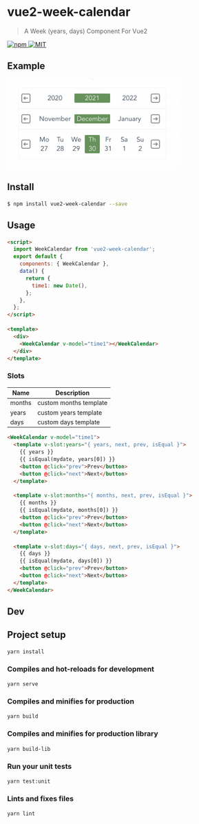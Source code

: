 # vue2-week-calendar

> A Week (years, days) Component For Vue2
<a href="https://www.npmjs.com/package/vue2-week-calendar">
  <img src="https://img.shields.io/npm/v/vue2-week-calendar.svg" alt="npm">
</a>
<a href="LICENSE">
  <img src="https://img.shields.io/badge/License-MIT-yellow.svg" alt="MIT">
</a>

## Example
<img src="screenshot.png" width="400"/>

## Install

```bash
$ npm install vue2-week-calendar --save
```

## Usage

```html
<script>
  import WeekCalendar from 'vue2-week-calendar';
  export default {
    components: { WeekCalendar },
    data() {
      return {
        time1: new Date(),
      };
    },
  };
</script>

<template>
  <div>
    <WeekCalendar v-model="time1"></WeekCalendar>
  </div>
</template>
```

### Slots

| Name          | Description              |
| ------------- | ------------------------ |
| months        | custom months template   |
| years         | custom years template    |
| days          | custom days template     |

```html
<WeekCalendar v-model="time1">
  <template v-slot:years="{ years, next, prev, isEqual }">
    {{ years }}
    {{ isEqual(mydate, years[0]) }}
    <button @click="prev">Prev</button>
    <button @click="next">Next</button>
  </template>

  <template v-slot:months="{ months, next, prev, isEqual }">
    {{ months }}
    {{ isEqual(mydate, months[0]) }}
    <button @click="prev">Prev</button>
    <button @click="next">Next</button>
  </template>

  <template v-slot:days="{ days, next, prev, isEqual }">
    {{ days }}
    {{ isEqual(mydate, days[0]) }}
    <button @click="prev">Prev</button>
    <button @click="next">Next</button>
  </template>
</WeekCalendar>
```

<!-- ## ChangeLog (coming soon)

[CHANGELOG](CHANGELOG.md) -->

<!-- ## One-time Donations

If you find this project useful, you can buy me a coffee

[Paypal Me](https://www.paypal.me/)

![donate](https://user-images.githubusercontent.com//.png) -->

<!-- ## License

[MIT](https://github.com/Inaztm/vue2-week-calendar/blob/main/LICENSE)

Copyright (c) 2021-present inaztm -->

## Dev

## Project setup
```
yarn install
```

### Compiles and hot-reloads for development
```
yarn serve
```

### Compiles and minifies for production
```
yarn build
```

### Compiles and minifies for production library
```
yarn build-lib
```

### Run your unit tests
```
yarn test:unit
```

### Lints and fixes files
```
yarn lint
```
